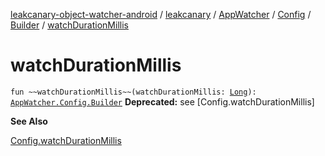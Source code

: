 [leakcanary-object-watcher-android](../../../../index.md) / [leakcanary](../../../index.md) / [AppWatcher](../../index.md) / [Config](../index.md) / [Builder](index.md) / [watchDurationMillis](./watch-duration-millis.md)

# watchDurationMillis

`fun ~~watchDurationMillis~~(watchDurationMillis: `[`Long`](https://kotlinlang.org/api/latest/jvm/stdlib/kotlin/-long/index.html)`): `[`AppWatcher.Config.Builder`](index.md)
**Deprecated:** see [Config.watchDurationMillis]

**See Also**

[Config.watchDurationMillis](../watch-duration-millis.md)

